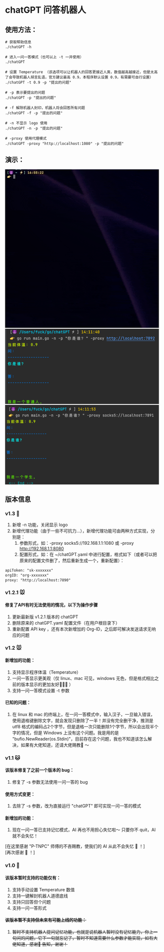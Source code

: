 # chatGPT 问答机器人
## 使用方法：
```shell
# 获取帮助信息
./chatGPT -h

# 进入一问一答模式（也可以上 -t 一并使用）
./chatGPT

# 设置 Temperature （该选项可以让机器人的回答更接近人类，数值越高越接近，但是太高了会导致机器人胡言乱语，官方建议最高 0.9，本程序默认设置 0.9，有需要可自行设置）
./chatGPT -t 0.9 -p "提出的问题"

# -p 表示要提出的问题
./chatGPT -p "提出的问题"

# -f 解除机器人封印，机器人将会回答所有问题
./chatGPT -f -p "提出的问题"

# -n 不显示 logo 使用
./chatGPT -n -p "提出的问题"

# -proxy 使用代理模式
./chatGPT -proxy "http://localhost:1080" -p "提出的问题"
```
## 演示：
<img src="img/gifmk3015.gif"/>
<img src="img/1.png"/>
<img src="img/2.png"/>

## 版本信息

### v1.3 🐹
1. 新增 -n 功能，关闭显示 logo
2. 新增代理功能（由于一些不可抗力...），新增代理功能可由两种方式实现，分别是：
   1. 参数形式，如：-proxy socks5://192.168.1.1:1080 或 -proxy http://192.168.1.1:8080
   2. 配置形式，如：在 ~/chatGPT.yaml 中进行配置，格式如下（或者可以把原来的配置文件删了，然后重新生成一个，重新配置）：
```text
apiToken: "sk-xxxxxxx"
orgID: "org-xxxxxxx"
proxy: "http://localhost:7890"
```

### v1.2.1 🐭
#### 修复了API有时无法使用的情况，以下为操作步骤
1. 更新最新版 v1.2.1 版本的 chatGPT
2. 删除原来的 chatGPT.yaml 配置文件（在用户根目录下）
3. 重新配置 API key ，还有本次新增加的 Org-ID，之后即可解决发送请求无响应的问题

### v1.2 🐭
#### 新增加的功能：
1. 支持显示程序体温（Temperature）
2. 一问一答显示更美观（仅 linux、mac 可见，windows 无色，但是格式相比之前的版本显示的更加友好🧑‍🤝‍🧑 ）
3. 支持一问一答模式设置 -t 参数
#### 已知的问题：
1. 在 linux 和 mac 的终端上，在一问一答模式中，输入汉子，一旦输入错误，使用退格键删除文字，就会发现只删除了一半！并没有完全删干净，推测是 utf8 格式的编码占2个字节，但是退格一次只能删除1个字节，所以会出现半个字的情况，但是 Windows 上没有这个问题。我是用的是 "bufio.NewReader(os.Stdin)"，目前存在这个问题，我也不知道该怎么解决，如果有大佬知道，还请大佬赐教🙏 ～

### v1.1 🐱
#### 该版本修复了之前一个版本的 bug：
1. 修复了 -s 参数无法使用一问一答的 bug
#### 使用方式变更：
1. 去除了 -s 参数，改为直接运行 "chatGPT" 即可实现一问一答的模式
#### 新增加的功能：
1. 现在一问一答已支持记忆模式，AI 再也不用担心失忆啦～ 只要你不 quit，AI 就不会失忆！  

[在这里感谢 "P-TNPC" 师傅的不吝赐教，使我们的 AI 从此不会失忆 🌹 ！]  
[再次感谢 🎉 ！]

### v1.0 🐶
#### 该版本暂时支持的功能仅有：
1. 支持手动设置 Temperature 数值
2. 支持一键解封机器人道德底线
3. 支持只回答但个问题
4. 支持一问一答形式  

#### ~~该版本暂不支持但未来有可能上线的功能：~~
1. ~~暂时不支持机器人提问记忆功能，也就是说机器人暂时没有记忆能力，你上一句问的问题，它下一句就忘记了，暂时不知道需要什么参数才能实现，如有大佬知道，感谢🙏 告知，谢谢！~~
